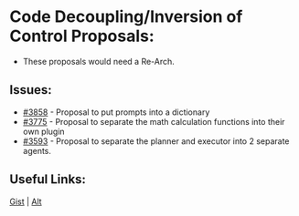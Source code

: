 [gist]:https://gist.github.com/anonhostpi/97d4bb3e9535c92b8173fae704b76264#file-_topics-0003-structure-ioc-md
[source]:https://github.com/Significant-Gravitas/Catalysts/blob/main/TOPICS/0003.STRUCTURE/IOC.md
# Code Decoupling/Inversion of Control Proposals:
- These proposals would need a Re-Arch.
## Issues:
- [#3858][3858] - Proposal to put prompts into a dictionary
- [#3775][3775] - Proposal to separate the math calculation functions into their own plugin
- [#3593][3593] - Proposal to separate the planner and executor into 2 separate agents.

## Useful Links:
[Gist][gist] | [Alt][source]

[3593]:https://github.com/Significant-Gravitas/Auto-GPT/issues/3593
[3775]:https://github.com/Significant-Gravitas/Auto-GPT/issues/3775
[3858]:https://github.com/Significant-Gravitas/Auto-GPT/issues/3858